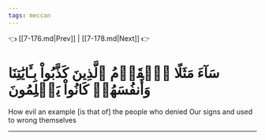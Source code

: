 ```yaml
---
tags: meccan
---
```


👈 [[7-176.md|Prev]] | [[7-178.md|Next]] 👉

# سَآءَ مَثَلًا ٱلۡقَوۡمُ ٱلَّذِينَ كَذَّبُواْ بِـَٔايَٰتِنَا وَأَنفُسَهُمۡ كَانُواْ يَظۡلِمُونَ

How evil an example [is that of] the people who denied Our signs and used to wrong themselves

---

